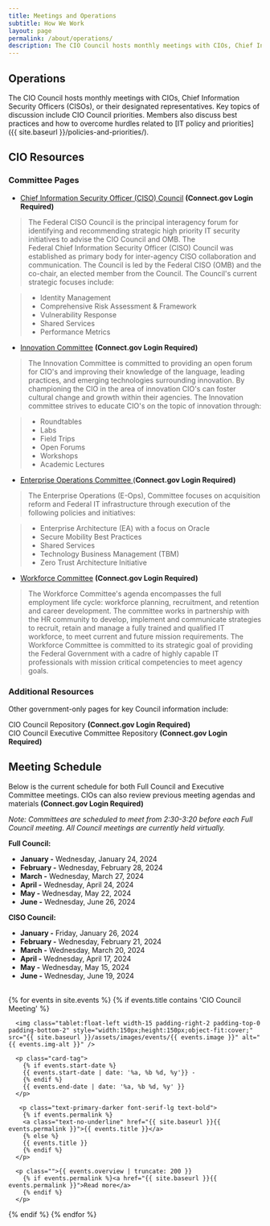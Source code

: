 ```yaml
---
title: Meetings and Operations
subtitle: How We Work
layout: page
permalink: /about/operations/
description: The CIO Council hosts monthly meetings with CIOs, Chief Information Security Officers, or their designated representatives. Key topics of discussion include CIO Council priorities. 
---
```

## Operations
The CIO Council hosts monthly meetings with CIOs, Chief Information Security Officers (CISOs), or their designated representatives. Key topics of discussion include CIO Council priorities. Members also discuss best practices and how to overcome hurdles related to [IT policy and priorities]({{ site.baseurl }}/policies-and-priorities/).

## CIO Resources
### Committee Pages
-   [Chief Information Security Officer (CISO) Council](https://community.connect.gov/display/Egov/Federal+CISO+Council) **(Connect.gov Login Required)**

> The Federal CISO Council is the principal interagency forum for identifying and recommending strategic high priority IT security initiatives to advise the CIO Council and OMB. The Federal Chief Information Security Officer (CISO) Council was established as primary body for inter-agency CISO collaboration and communication. The Council is led by the Federal CISO (OMB) and the co-chair, an elected member from the Council. The Council's current strategic focuses include:

> -   Identity Management
> -   Comprehensive Risk Assessment & Framework
> -   Vulnerability Response
> -   Shared Services
> -   Performance Metrics

-   [Innovation Committee](https://community.connect.gov/display/Egov/CIO+Council+Innovation+Committee) **(Connect.gov Login Required)**

> The Innovation Committee is committed to providing an open forum for CIO's and improving their knowledge of the language, leading practices, and emerging technologies surrounding innovation. By championing the CIO in the area of innovation CIO's can foster cultural change and growth within their agencies. The Innovation committee strives to educate CIO's on the topic of innovation through:

> -   Roundtables
> -   Labs
> -   Field Trips
> -   Open Forums
> -   Workshops
> -   Academic Lectures

-   [Enterprise Operations Committee ](https://community.connect.gov/x/URp5K)(**Connect.gov Login Required)**

> The Enterprise Operations (E-Ops), Committee focuses on acquisition reform and Federal IT infrastructure through execution of the following policies and initiatives:

> -   Enterprise Architecture (EA) with a focus on Oracle
> -   Secure Mobility Best Practices
> -   Shared Services
> -   Technology Business Management (TBM)
> -   Zero Trust Architecture Initiative

-   [Workforce Committee](https://community.connect.gov/display/Egov/CIO+Council+Workforce+Committee) **(Connect.gov Login Required)**

> The Workforce Committee's agenda encompasses the full employment life cycle: workforce planning, recruitment, and retention and career development. The committee works in partnership with the HR community to develop, implement and communicate strategies to recruit, retain and manage a fully trained and qualified IT workforce, to meet current and future mission requirements. The Workforce Committee is committed to its strategic goal of providing the Federal Government with a cadre of highly capable IT professionals with mission critical competencies to meet agency goals.

### Additional Resources
Other government-only pages for key Council information include:

CIO Council Repository **(Connect.gov Login Required)**\
CIO Council Executive Committee Repository **(Connect.gov Login Required)**

## Meeting Schedule
Below is the current schedule for both Full Council and Executive Committee meetings. CIOs can also review previous meeting agendas and materials **(Connect.gov Login Required)**

*Note: Committees are scheduled to meet from 2:30-3:20 before each Full Council meeting. All Council meetings are currently held virtually.*<br>

**Full Council:**
* **January -** Wednesday, January 24, 2024
* **February -** Wednesday, February 28, 2024
* **March -** Wednesday, March 27, 2024
* **April -** Wednesday, April 24, 2024
* **May -** Wednesday, May 22, 2024
* **June -** Wednesday, June 26, 2024

**CISO Council:**
* **January -** Friday, January 26, 2024
* **February -** Wednesday, February 21, 2024
* **March -** Wednesday, March 20, 2024
* **April -** Wednesday, April 17, 2024
* **May -** Wednesday, May 15, 2024
* **June -** Wednesday, June 19, 2024


<br>
{% for events in site.events %}
{% if events.title contains 'CIO Council Meeting' %}

  <div class="padding-bottom-3 margin-top-1">

      <img class="tablet:float-left width-15 padding-right-2 padding-top-0 padding-bottom-2" style="width:150px;height:150px;object-fit:cover;" src="{{ site.baseurl }}/assets/images/events/{{ events.image }}" alt="{{ events.img-alt }}" />

      <p class="card-tag">
        {% if events.start-date %}
        {{ events.start-date | date: '%a, %b %d, %y'}} -
        {% endif %}
        {{ events.end-date | date: '%a, %b %d, %y' }}
      </p>

       <p class="text-primary-darker font-serif-lg text-bold">
        {% if events.permalink %}
        <a class="text-no-underline" href="{{ site.baseurl }}{{ events.permalink }}">{{ events.title }}</a>
        {% else %}
        {{ events.title }}
        {% endif %}
      </p>

      <p class="">{{ events.overview | truncate: 200 }}
        {% if events.permalink %}<a href="{{ site.baseurl }}{{ events.permalink }}">Read more</a>
        {% endif %}
      </p>

  </div>

{% endif %}
{% endfor %}

